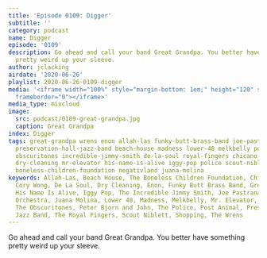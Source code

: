 ```yaml
---
title: 'Episode 0109: Digger'
subtitle: ''
category: podcast
name: Digger
episode: '0109'
description: Go ahead and call your band Great Grandpa. You better have something
  pretty weird up your sleeve.
author: jclacking
airdate: '2020-06-26'
playlist: 2020-06-26-0109-digger
media: '<iframe width="100%" style="margin-bottom: 1em;" height="120" src="https://www.mixcloud.com/widget/iframe/?feed=%2Fthe-lacking-org%2Fztookn-109-digger%2F&hide_artwork=1&hide_cover=1&light=1"
  frameborder="0"></iframe>'
media_type: mixcloud
image:
  src: podcast/0109-great-grandpa.jpg
  caption: Great Grandpa
index: Digger
tags: great-grandpa wrens enon allah-las funky-butt-brass-band joe-pastrana-his-orchestra
  preservation-hall-jazz-band beach-house madness lower-48 melkbelly post-animal shopping
  obscuritones incredible-jimmy-smith de-la-soul royal-fingers chicano-batman peter-bjorn-john
  dry-cleaning mr-elevator his-name-is-alive iggy-pop police scout-niblett cory-wong
  boneless-children-foundation negativland juana-molina
keywords: Allah-Las, Beach House, The Boneless Children Foundation, Chicano Batman,
  Cory Wong, De La Soul, Dry Cleaning, Enon, Funky Butt Brass Band, Great Grandpa,
  His Name Is Alive, Iggy Pop, The Incredible Jimmy Smith, Joe Pastrana &amp; His
  Orchestra, Juana Molina, Lower 48, Madness, Melkbelly, Mr. Elevator, Negativland,
  The Obscuritones, Peter Bjorn and John, The Police, Post Animal, Preservation Hall
  Jazz Band, The Royal Fingers, Scout Niblett, Shopping, The Wrens
---
```

Go ahead and call your band Great Grandpa. You better have something pretty weird up your sleeve.
